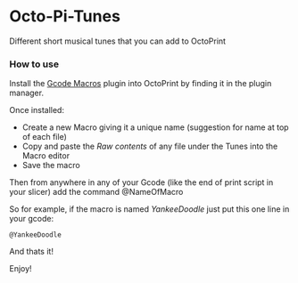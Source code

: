 # Octo-Pi-Tunes
 Different short musical tunes that you can add to OctoPrint

 ### How to use
 Install the [Gcode Macros](https://github.com/cp2004/OctoPrint-GcodeMacros) plugin into OctoPrint by finding it in the plugin manager.

Once installed:
 - Create a new Macro giving it a unique name (suggestion for name at top of each file)
 - Copy and paste the *Raw contents* of any file under the Tunes into the Macro editor
 - Save the macro

 Then from anywhere in any of your Gcode (like the end of print script in your slicer) add the command @NameOfMacro

 So for example, if the macro is named *YankeeDoodle* just put this one line in your gcode:
 ```
 @YankeeDoodle
 
 ```

And thats it!

Enjoy!